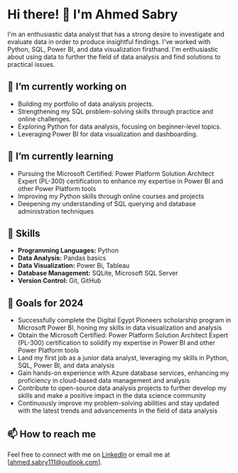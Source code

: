 # Hi there! 👋 I'm Ahmed Sabry

I'm an enthusiastic data analyst that has a strong desire to investigate and evaluate data in order to produce insightful findings. I've worked with Python, SQL, Power BI, and data visualization firsthand. I'm enthusiastic about using data to further the field of data analysis and find solutions to practical issues.

## 🔭 I’m currently working on

- Building my portfolio of data analysis projects.
- Strengthening my SQL problem-solving skills through practice and online challenges.
- Exploring Python for data analysis, focusing on beginner-level topics.
- Leveraging Power BI for data visualization and dashboarding.

## 🌱 I’m currently learning

- Pursuing the Microsoft Certified: Power Platform Solution Architect Expert (PL-300) certification to enhance my expertise in Power BI and other Power Platform tools
- Improving my Python skills through online courses and projects
- Deepening my understanding of SQL querying and database administration techniques


## 💼 Skills

- **Programming Languages:** Python
- **Data Analysis:** Pandas basics
- **Data Visualization:** Power Bi, Tableau
- **Database Management:** SQLite, Microsoft SQL Server
- **Version Control:** Git, GitHub

## 🚀 Goals for 2024

- Successfully complete the Digital Egypt Pioneers scholarship program in Microsoft Power BI, honing my skills in data visualization and analysis
- Obtain the Microsoft Certified: Power Platform Solution Architect Expert (PL-300) certification to solidify my expertise in Power BI and other Power Platform tools
- Land my first job as a junior data analyst, leveraging my skills in Python, SQL, Power BI, and data analysis
- Gain hands-on experience with Azure database services, enhancing my proficiency in cloud-based data management and analysis
- Contribute to open-source data analysis projects to further develop my skills and make a positive impact in the data science community
- Continuously improve my problem-solving abilities and stay updated with the latest trends and advancements in the field of data analysis


## 📫 How to reach me

Feel free to connect with me on [LinkedIn](https://www.linkedin.com/in/ahmed-sabry-b4650014b/) or email me at [ahmed.sabry111@outlook.com].



